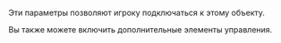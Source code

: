 Эти параметры позволяют игроку подключаться к этому объекту.

Вы также можете включить дополнительные элементы управления.
